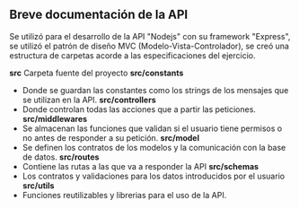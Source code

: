 ## Breve documentación de la API

Se utilizó para el desarrollo de la API "Nodejs" con su framework "Express", se utilizó el patrón de diseño MVC (Modelo-Vista-Controlador), se creó una estructura de carpetas acorde a las especificaciones del ejercicio.

**src**
Carpeta fuente del proyecto
**src/constants**
- Donde se guardan las constantes como los strings de los mensajes que se utilizan en la API.
**src/controllers**
- Donde controlan todas las acciones que a partir las peticiones.
**src/middlewares**
- Se almacenan las funciones que validan si el usuario tiene permisos o no antes de responder a su petición.
**src/model**
- Se definen los contratos de los modelos y la comunicación con la base de datos.
**src/routes**
- Contiene las rutas a las que va a responder la API
**src/schemas**
- Los contratos y validaciones para los datos introducidos por el usuario
**src/utils**
- Funciones reutilizables y librerias para el uso de la API.

